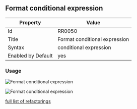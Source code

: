 ## Format conditional expression

Property | Value
--- | --- 
Id | RR0050
Title | Format conditional expression
Syntax | conditional expression
Enabled by Default | yes

### Usage

![Format conditional expression](../../images/refactorings/FormatConditionalExpressionOnMultipleLines.png)

![Format conditional expression](../../images/refactorings/FormatConditionalExpressionOnSingleLine.png)

[full list of refactorings](Refactorings.md)
